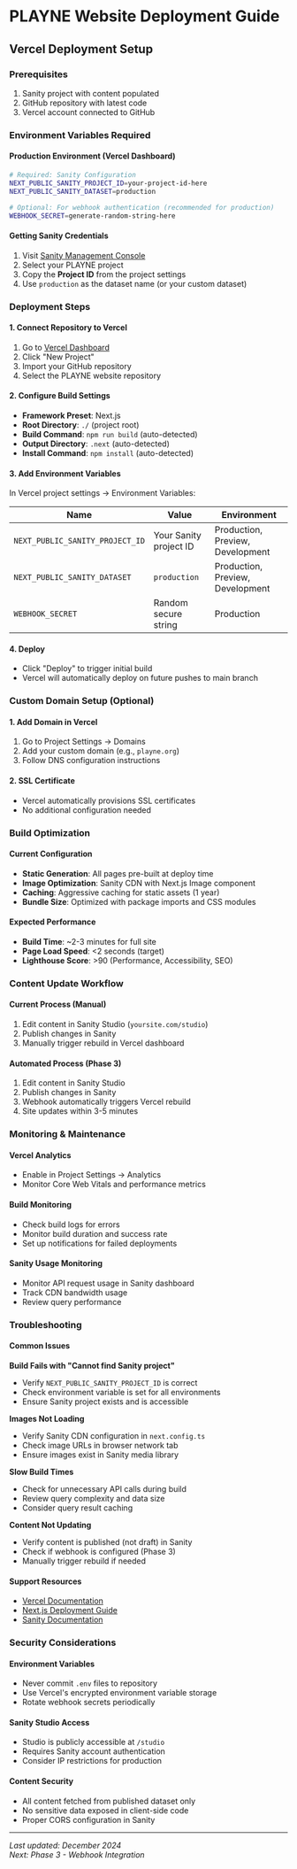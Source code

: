 # PLAYNE Website Deployment Guide

## Vercel Deployment Setup

### Prerequisites
1. Sanity project with content populated
2. GitHub repository with latest code
3. Vercel account connected to GitHub

### Environment Variables Required

#### Production Environment (Vercel Dashboard)
```bash
# Required: Sanity Configuration
NEXT_PUBLIC_SANITY_PROJECT_ID=your-project-id-here
NEXT_PUBLIC_SANITY_DATASET=production

# Optional: For webhook authentication (recommended for production)
WEBHOOK_SECRET=generate-random-string-here
```

#### Getting Sanity Credentials
1. Visit [Sanity Management Console](https://www.sanity.io/manage)
2. Select your PLAYNE project
3. Copy the **Project ID** from the project settings
4. Use `production` as the dataset name (or your custom dataset)

### Deployment Steps

#### 1. Connect Repository to Vercel
1. Go to [Vercel Dashboard](https://vercel.com/dashboard)
2. Click "New Project"
3. Import your GitHub repository
4. Select the PLAYNE website repository

#### 2. Configure Build Settings
- **Framework Preset**: Next.js
- **Root Directory**: `./` (project root)
- **Build Command**: `npm run build` (auto-detected)
- **Output Directory**: `.next` (auto-detected)
- **Install Command**: `npm install` (auto-detected)

#### 3. Add Environment Variables
In Vercel project settings → Environment Variables:

| Name | Value | Environment |
|------|-------|-------------|
| `NEXT_PUBLIC_SANITY_PROJECT_ID` | Your Sanity project ID | Production, Preview, Development |
| `NEXT_PUBLIC_SANITY_DATASET` | `production` | Production, Preview, Development |
| `WEBHOOK_SECRET` | Random secure string | Production |

#### 4. Deploy
- Click "Deploy" to trigger initial build
- Vercel will automatically deploy on future pushes to main branch

### Custom Domain Setup (Optional)

#### 1. Add Domain in Vercel
1. Go to Project Settings → Domains
2. Add your custom domain (e.g., `playne.org`)
3. Follow DNS configuration instructions

#### 2. SSL Certificate
- Vercel automatically provisions SSL certificates
- No additional configuration needed

### Build Optimization

#### Current Configuration
- **Static Generation**: All pages pre-built at deploy time
- **Image Optimization**: Sanity CDN with Next.js Image component
- **Caching**: Aggressive caching for static assets (1 year)
- **Bundle Size**: Optimized with package imports and CSS modules

#### Expected Performance
- **Build Time**: ~2-3 minutes for full site
- **Page Load Speed**: <2 seconds (target)
- **Lighthouse Score**: >90 (Performance, Accessibility, SEO)

### Content Update Workflow

#### Current Process (Manual)
1. Edit content in Sanity Studio (`yoursite.com/studio`)
2. Publish changes in Sanity
3. Manually trigger rebuild in Vercel dashboard

#### Automated Process (Phase 3)
1. Edit content in Sanity Studio
2. Publish changes in Sanity
3. Webhook automatically triggers Vercel rebuild
4. Site updates within 3-5 minutes

### Monitoring & Maintenance

#### Vercel Analytics
- Enable in Project Settings → Analytics
- Monitor Core Web Vitals and performance metrics

#### Build Monitoring
- Check build logs for errors
- Monitor build duration and success rate
- Set up notifications for failed deployments

#### Sanity Usage Monitoring
- Monitor API request usage in Sanity dashboard
- Track CDN bandwidth usage
- Review query performance

### Troubleshooting

#### Common Issues

**Build Fails with "Cannot find Sanity project"**
- Verify `NEXT_PUBLIC_SANITY_PROJECT_ID` is correct
- Check environment variable is set for all environments
- Ensure Sanity project exists and is accessible

**Images Not Loading**
- Verify Sanity CDN configuration in `next.config.ts`
- Check image URLs in browser network tab
- Ensure images exist in Sanity media library

**Slow Build Times**
- Check for unnecessary API calls during build
- Review query complexity and data size
- Consider query result caching

**Content Not Updating**
- Verify content is published (not draft) in Sanity
- Check if webhook is configured (Phase 3)
- Manually trigger rebuild if needed

#### Support Resources
- [Vercel Documentation](https://vercel.com/docs)
- [Next.js Deployment Guide](https://nextjs.org/docs/deployment)
- [Sanity Documentation](https://www.sanity.io/docs)

### Security Considerations

#### Environment Variables
- Never commit `.env` files to repository
- Use Vercel's encrypted environment variable storage
- Rotate webhook secrets periodically

#### Sanity Studio Access
- Studio is publicly accessible at `/studio`
- Requires Sanity account authentication
- Consider IP restrictions for production

#### Content Security
- All content fetched from published dataset only
- No sensitive data exposed in client-side code
- Proper CORS configuration in Sanity

---

*Last updated: December 2024*  
*Next: Phase 3 - Webhook Integration*

